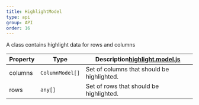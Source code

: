 ```yaml
---
title: HighlightModel
type: api
group: API
order: 16
---
```

A class contains highlight data for rows and columns

Property|Type|Description<a class="github-link2" target="_blank" href="https://github.com/qgrid/ng2/tree/master/core/highlight/highlight.model.js"><span>highlight.model.js</span></a>
---|---|---
columns|`ColumnModel[]`|Set of columns that should be highlighted.
rows|`any[]`|Set of rows that should be highlighted.

